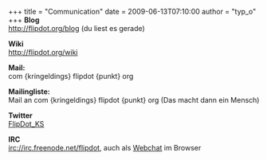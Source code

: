 +++
title = "Communication"
date = 2009-06-13T07:10:00
author = "typ_o"
+++
**Blog**  
<http://flipdot.org/blog> (du liest es gerade)  
  
**Wiki**  
<http://flipdot.org/wiki>  
  
**Mail:**  
com {kringeldings} flipdot {punkt} org  
  
**Mailingliste:**  
Mail an com {kringeldings} flipdot {punkt} org (Das macht dann ein
Mensch)  
  
**Twitter**  
[FlipDot\_KS](http://twitter.com/FlipDot_KS)  
  
**IRC**  
<irc://irc.freenode.net/flipdot>, auch als
[Webchat](http://webchat.freenode.net/?channels=flipdot&uio=MTE9NjI30)
im Browser

